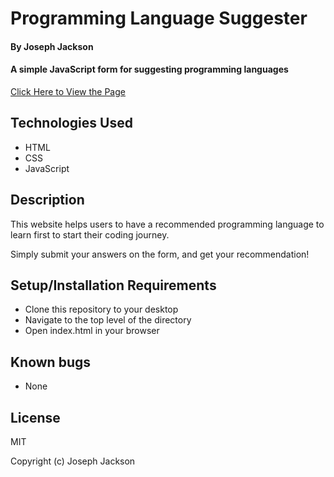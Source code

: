 # Programming Language Suggester

#### By Joseph Jackson

#### A simple JavaScript form for suggesting programming languages

[Click Here to View the Page](https://josephjacksonw.github.io/Programming-Language-Suggester/)

## Technologies Used

* HTML
* CSS
* JavaScript

## Description

This website helps users to have a recommended programming language to learn first to start their coding journey. 

Simply submit your answers on the form, and get your recommendation!

## Setup/Installation Requirements

* Clone this repository to your desktop
* Navigate to the top level of the directory
* Open index.html in your browser

## Known bugs

* None

## License

MIT

Copyright (c) Joseph Jackson